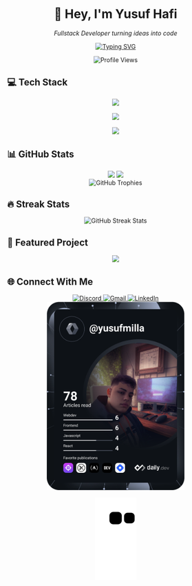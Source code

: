 <div align="center">
  <h1>👋 Hey, I'm Yusuf Hafi</h1>
  <p><i>Fullstack Developer turning ideas into code</i></p>
  
  [![Typing SVG](https://readme-typing-svg.herokuapp.com?font=Fira+Code&pause=1000&color=3982F7&center=true&vCenter=true&width=435&lines=Fullstack+Developer;JavaScript+Specialist;React+%26+Angular+Expert;Passionate+Problem+Solver)](https://git.io/typing-svg)
</div>

<p align="center">
  <img src="https://komarev.com/ghpvc/?username=Damhafi&label=Profile%20views&color=3982F7&style=flat" alt="Profile Views" />
</p>

## 💻 Tech Stack
<p align="center">
  <a href="https://skillicons.dev">
    <img src="https://skillicons.dev/icons?i=html,css,js,ts,react,angular,nextjs,python,selenium" />
  </a>
</p>
<p align="center">
  <a href="https://skillicons.dev">
    <img src="https://skillicons.dev/icons?i=git,docker,kubernetes,aws,gcp&theme=light" />
  </a>
</p>
<p align="center">
  <a href="https://skillicons.dev">
    <img src="https://skillicons.dev/icons?i=nodejs,mongodb,postgres,firebase,figma&perline=5" />
  </a>
</p>

## 📊 GitHub Stats
<div align="center">
  <img height="180em" src="https://github-readme-stats.vercel.app/api?username=Damhafi&show_icons=true&theme=tokyonight&include_all_commits=true&count_private=true" />
  <img height="180em" src="https://github-readme-stats.vercel.app/api/top-langs/?username=Damhafi&layout=compact&langs_count=7&theme=tokyonight" />
</div>

<div align="center">
  <img src="https://github-profile-trophy.vercel.app/?username=Damhafi&theme=discord&no-frame=false&no-bg=true&margin-w=4" alt="GitHub Trophies" />
</div>

## 🔥 Streak Stats
<div align="center">
  <img src="https://github-readme-streak-stats.herokuapp.com/?user=Damhafi&theme=tokyonight" alt="GitHub Streak Stats" />
</div>

## 🌟 Featured Project
<div align="center">
  <a href="https://github.com/Damhafi/your-featured-repo">
    <img src="https://github-readme-stats.vercel.app/api/pin/?username=Damhafi&repo=your-featured-repo&theme=tokyonight" />
  </a>
</div>

## 🌐 Connect With Me
<div align="center">
  <a href="https://discord.gg/" target="_blank">
    <img src="https://img.shields.io/badge/Discord-%237289DA.svg?style=for-the-badge&logo=discord&logoColor=white" alt="Discord" />
  </a>
  <a href="mailto:yusufmilla@gmail.com">
    <img src="https://img.shields.io/badge/Gmail-D14836?style=for-the-badge&logo=gmail&logoColor=white" alt="Gmail" />
  </a>
  <a href="https://www.linkedin.com/in/yusufmilla" target="_blank">
    <img src="https://img.shields.io/badge/LinkedIn-%230077B5.svg?style=for-the-badge&logo=linkedin&logoColor=white" alt="LinkedIn" />
  </a>
</div>

<div align="center">
  <a href="https://app.daily.dev/yusufmilla">
    <img src="https://github.com/Damhafi/Damhafi/blob/main/devcard.svg" width="320" alt="Yusuf Hafi's Dev Card" />
  </a>
</div>

<div align="center">
  
  ![Snake animation](https://github.com/Damhafi/Damhafi/blob/output/github-contribution-grid-snake.svg)
  
</div>

<!--
<details>
  <summary>👨‍💻 More About Me</summary>
  <ul>
    <li>🔭 I'm currently working on improving web accessibility</li>
    <li>🌱 I'm currently learning about microservices architecture</li>
    <li>👯 I'm looking to collaborate on open-source projects</li>
    <li>💬 Ask me about JavaScript, React, or Angular</li>
    <li>⚡ Fun fact: I can solve a Rubik's cube in under 2 minutes</li>
  </ul>
</details>
-->
